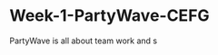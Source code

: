 # Week-1-PartyWave-CEFG 
PartyWave is all about team work and s
<!-- 1. website link -->
<!-- 2. who worked on the project-->
<!-- 3. Objectives we accomplished -->
<!-- 4. Next Steps -->





